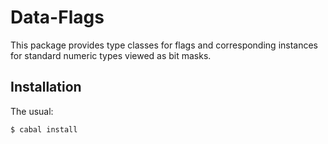 Data-Flags
==========
This package provides type classes for flags and corresponding instances for
standard numeric types viewed as bit masks.

Installation
------------
The usual:

	$ cabal install
